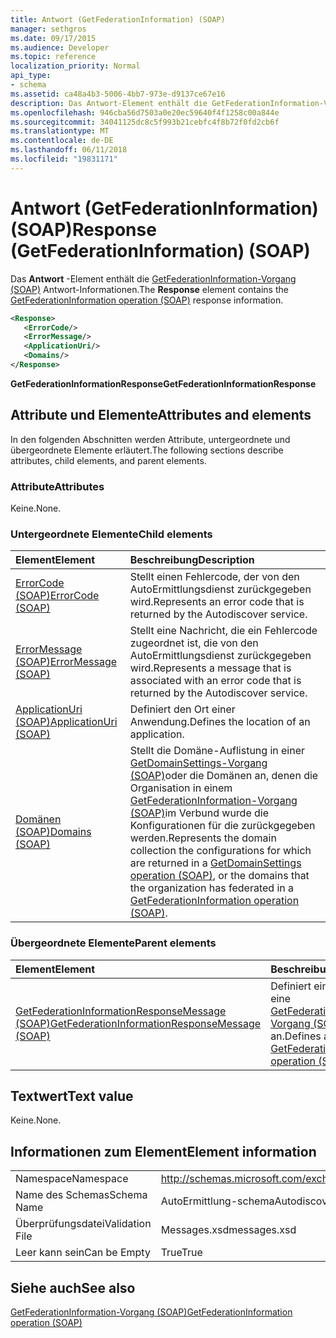 ```yaml
---
title: Antwort (GetFederationInformation) (SOAP)
manager: sethgros
ms.date: 09/17/2015
ms.audience: Developer
ms.topic: reference
localization_priority: Normal
api_type:
- schema
ms.assetid: ca48a4b3-5006-4bb7-973e-d9137ce67e16
description: Das Antwort-Element enthält die GetFederationInformation-Vorgang (SOAP) Antwortinformationen.
ms.openlocfilehash: 946cba56d7503a0e20ec59640f4f1258c00a844e
ms.sourcegitcommit: 34041125dc8c5f993b21cebfc4f8b72f0fd2cb6f
ms.translationtype: MT
ms.contentlocale: de-DE
ms.lasthandoff: 06/11/2018
ms.locfileid: "19831171"
---
```

# <a name="response-getfederationinformation-soap"></a><span data-ttu-id="ab868-103">Antwort (GetFederationInformation) (SOAP)</span><span class="sxs-lookup"><span data-stu-id="ab868-103">Response (GetFederationInformation) (SOAP)</span></span>

<span data-ttu-id="ab868-104">Das **Antwort** -Element enthält die [GetFederationInformation-Vorgang (SOAP)](getfederationinformation-operation-soap.md) Antwort-Informationen.</span><span class="sxs-lookup"><span data-stu-id="ab868-104">The **Response** element contains the [GetFederationInformation operation (SOAP)](getfederationinformation-operation-soap.md) response information.</span></span> 
  
```XML
<Response>
   <ErrorCode/>
   <ErrorMessage/>
   <ApplicationUri/>
   <Domains/>
</Response>
```

 <span data-ttu-id="ab868-105">**GetFederationInformationResponse**</span><span class="sxs-lookup"><span data-stu-id="ab868-105">**GetFederationInformationResponse**</span></span>
## <a name="attributes-and-elements"></a><span data-ttu-id="ab868-106">Attribute und Elemente</span><span class="sxs-lookup"><span data-stu-id="ab868-106">Attributes and elements</span></span>

<span data-ttu-id="ab868-107">In den folgenden Abschnitten werden Attribute, untergeordnete und übergeordnete Elemente erläutert.</span><span class="sxs-lookup"><span data-stu-id="ab868-107">The following sections describe attributes, child elements, and parent elements.</span></span>
  
### <a name="attributes"></a><span data-ttu-id="ab868-108">Attribute</span><span class="sxs-lookup"><span data-stu-id="ab868-108">Attributes</span></span>

<span data-ttu-id="ab868-109">Keine.</span><span class="sxs-lookup"><span data-stu-id="ab868-109">None.</span></span>
  
### <a name="child-elements"></a><span data-ttu-id="ab868-110">Untergeordnete Elemente</span><span class="sxs-lookup"><span data-stu-id="ab868-110">Child elements</span></span>

|<span data-ttu-id="ab868-111">**Element**</span><span class="sxs-lookup"><span data-stu-id="ab868-111">**Element**</span></span>|<span data-ttu-id="ab868-112">**Beschreibung**</span><span class="sxs-lookup"><span data-stu-id="ab868-112">**Description**</span></span>|
|:-----|:-----|
|[<span data-ttu-id="ab868-113">ErrorCode (SOAP)</span><span class="sxs-lookup"><span data-stu-id="ab868-113">ErrorCode (SOAP)</span></span>](errorcode-soap.md) <br/> |<span data-ttu-id="ab868-114">Stellt einen Fehlercode, der von den AutoErmittlungsdienst zurückgegeben wird.</span><span class="sxs-lookup"><span data-stu-id="ab868-114">Represents an error code that is returned by the Autodiscover service.</span></span>  <br/> |
|[<span data-ttu-id="ab868-115">ErrorMessage (SOAP)</span><span class="sxs-lookup"><span data-stu-id="ab868-115">ErrorMessage (SOAP)</span></span>](errormessage-soap.md) <br/> |<span data-ttu-id="ab868-116">Stellt eine Nachricht, die ein Fehlercode zugeordnet ist, die von den AutoErmittlungsdienst zurückgegeben wird.</span><span class="sxs-lookup"><span data-stu-id="ab868-116">Represents a message that is associated with an error code that is returned by the Autodiscover service.</span></span>  <br/> |
|[<span data-ttu-id="ab868-117">ApplicationUri (SOAP)</span><span class="sxs-lookup"><span data-stu-id="ab868-117">ApplicationUri (SOAP)</span></span>](applicationuri-soap.md) <br/> |<span data-ttu-id="ab868-118">Definiert den Ort einer Anwendung.</span><span class="sxs-lookup"><span data-stu-id="ab868-118">Defines the location of an application.</span></span>  <br/> |
|[<span data-ttu-id="ab868-119">Domänen (SOAP)</span><span class="sxs-lookup"><span data-stu-id="ab868-119">Domains (SOAP)</span></span>](domains-soap.md) <br/> |<span data-ttu-id="ab868-120">Stellt die Domäne-Auflistung in einer [GetDomainSettings-Vorgang (SOAP)](getdomainsettings-operation-soap.md)oder die Domänen an, denen die Organisation in einem [GetFederationInformation-Vorgang (SOAP)](getfederationinformation-operation-soap.md)im Verbund wurde die Konfigurationen für die zurückgegeben werden.</span><span class="sxs-lookup"><span data-stu-id="ab868-120">Represents the domain collection the configurations for which are returned in a [GetDomainSettings operation (SOAP)](getdomainsettings-operation-soap.md), or the domains that the organization has federated in a [GetFederationInformation operation (SOAP)](getfederationinformation-operation-soap.md).</span></span>  <br/> |
   
### <a name="parent-elements"></a><span data-ttu-id="ab868-121">Übergeordnete Elemente</span><span class="sxs-lookup"><span data-stu-id="ab868-121">Parent elements</span></span>

|<span data-ttu-id="ab868-122">**Element**</span><span class="sxs-lookup"><span data-stu-id="ab868-122">**Element**</span></span>|<span data-ttu-id="ab868-123">**Beschreibung**</span><span class="sxs-lookup"><span data-stu-id="ab868-123">**Description**</span></span>|
|:-----|:-----|
|[<span data-ttu-id="ab868-124">GetFederationInformationResponseMessage (SOAP)</span><span class="sxs-lookup"><span data-stu-id="ab868-124">GetFederationInformationResponseMessage (SOAP)</span></span>](getfederationinformationresponsemessage-soap.md) <br/> |<span data-ttu-id="ab868-125">Definiert eine Antwort auf eine [GetFederationInformation-Vorgang (SOAP)](getfederationinformation-operation-soap.md) an.</span><span class="sxs-lookup"><span data-stu-id="ab868-125">Defines a response to a [GetFederationInformation operation (SOAP)](getfederationinformation-operation-soap.md) request.</span></span>  <br/> |
   
## <a name="text-value"></a><span data-ttu-id="ab868-126">Textwert</span><span class="sxs-lookup"><span data-stu-id="ab868-126">Text value</span></span>

<span data-ttu-id="ab868-127">Keine.</span><span class="sxs-lookup"><span data-stu-id="ab868-127">None.</span></span>
  
## <a name="element-information"></a><span data-ttu-id="ab868-128">Informationen zum Element</span><span class="sxs-lookup"><span data-stu-id="ab868-128">Element information</span></span>

|||
|:-----|:-----|
|<span data-ttu-id="ab868-129">Namespace</span><span class="sxs-lookup"><span data-stu-id="ab868-129">Namespace</span></span>  <br/> |http://schemas.microsoft.com/exchange/2010/Autodiscover  <br/> |
|<span data-ttu-id="ab868-130">Name des Schemas</span><span class="sxs-lookup"><span data-stu-id="ab868-130">Schema Name</span></span>  <br/> |<span data-ttu-id="ab868-131">AutoErmittlung-schema</span><span class="sxs-lookup"><span data-stu-id="ab868-131">Autodiscover schema</span></span>  <br/> |
|<span data-ttu-id="ab868-132">Überprüfungsdatei</span><span class="sxs-lookup"><span data-stu-id="ab868-132">Validation File</span></span>  <br/> |<span data-ttu-id="ab868-133">Messages.xsd</span><span class="sxs-lookup"><span data-stu-id="ab868-133">messages.xsd</span></span>  <br/> |
|<span data-ttu-id="ab868-134">Leer kann sein</span><span class="sxs-lookup"><span data-stu-id="ab868-134">Can be Empty</span></span>  <br/> |<span data-ttu-id="ab868-135">True</span><span class="sxs-lookup"><span data-stu-id="ab868-135">True</span></span>  <br/> |
   
## <a name="see-also"></a><span data-ttu-id="ab868-136">Siehe auch</span><span class="sxs-lookup"><span data-stu-id="ab868-136">See also</span></span>



[<span data-ttu-id="ab868-137">GetFederationInformation-Vorgang (SOAP)</span><span class="sxs-lookup"><span data-stu-id="ab868-137">GetFederationInformation operation (SOAP)</span></span>](getfederationinformation-operation-soap.md)


